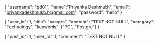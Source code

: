 <!-- User data testing  -->
{
    "username": "pd01",
    "name":"Priyanka Deshmukh",
    "email": "priyankadeshmukh.h@gmail.com",
    "password": "hello"
}

<!-- Post data testing  -->
{
   "user_id": 1,
   "title": "postgre", 
   "content": "TEXT NOT NULL",
   "category": "Technology",
   "keywords": ["PG", "Postgre"]
}

<!-- Comment data testing -->
{
   "post_id": 1,
   "user_id": 1,
   "comment": "TEXT NOT NULL"
}


